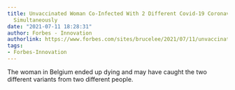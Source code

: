 ```yaml
---
title: Unvaccinated Woman Co-Infected With 2 Different Covid-19 Coronavirus Variants
  Simultaneously
date: "2021-07-11 18:28:31"
author: Forbes - Innovation
authorlink: https://www.forbes.com/sites/brucelee/2021/07/11/unvaccinated-woman-co-infected-with-2-different-covid-19-coronavirus-variants-simultaneously/
tags:
- Forbes-Innovation
---
```

The woman in Belgium ended up dying and may have caught the two different variants from two different people.
